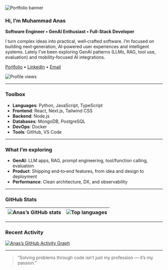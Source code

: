 ![Portfolio banner](https://user-images.githubusercontent.com/104893311/236267366-3c79f5d9-2587-49aa-96e7-e45e9a546f22.png)

### Hi, I’m Muhammad Anas

**Software Engineer • GenAI Enthusiast • Full‑Stack Developer**

I turn complex ideas into practical, well‑crafted software. I’m focused on building next‑generation, AI‑powered user experiences and intelligent systems. Lately I’ve been exploring GenAI patterns (LLMs, RAG, tool use, evaluation) and mobility‑focused AI integrations.

[Portfolio](https://portfolio-peach-iota-20.vercel.app/) • [LinkedIn](https://www.linkedin.com/in/anas-baqai-bo21/) • [Email](mailto:muhammadanas94036@gmail.com)

![Profile views](https://komarev.com/ghpvc/?username=AnasBaqai&label=Profile%20views&color=0e75b6&style=flat)

---

### Toolbox

- **Languages**: Python, JavaScript, TypeScript
- **Frontend**: React, Next.js, Tailwind CSS
- **Backend**: Node.js
- **Databases**: MongoDB, PostgreSQL
- **DevOps**: Docker
- **Tools**: GitHub, VS Code

---

### What I’m exploring

- **GenAI**: LLM apps, RAG, prompt engineering, tool/function calling, evaluation
- **Product**: Shipping end‑to‑end features, from idea and design to deployment
- **Performance**: Clean architecture, DX, and observability

---

### GitHub Stats

| ![Anas’s GitHub stats](https://github-readme-stats-eight-theta.vercel.app/api?username=AnasBaqai&show_icons=true&theme=algolia&include_all_commits=true&count_private=true) | ![Top languages](https://github-readme-stats-eight-theta.vercel.app/api/top-langs/?username=AnasBaqai&layout=compact&langs_count=8&theme=algolia) |
| --- | --- |

---

### Recent Activity

[![Anas’s GitHub Activity Graph](https://github-readme-activity-graph.vercel.app/graph?username=AnasBaqai&bg_color=0d1117&color=26D9C7&line=53F3CE&point=1DB954&area=true&hide_border=true)](https://github.com/ashutosh00710/github-readme-activity-graph)

---

> “Solving problems through code isn’t just my profession — it’s my passion.”
